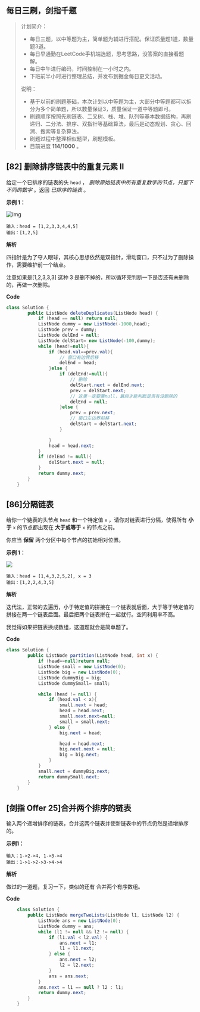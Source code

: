 ## 每日三刷，剑指千题

> 计划简介：
>
> - 每日三题，以中等题为主，简单题为辅进行搭配。保证质量题1道，数量题3道。
> - 每日早通勤在LeetCode手机端选题，思考思路，没答案的直接看题解。
> - 每日中午进行编码，时间控制在一小时之内。
> - 下班前半小时进行整理总结，并发布到掘金每日更文活动。
>
> 说明：
>
> - 基于以前的刷题基础，本次计划以中等题为主，大部分中等题都可以拆分为多个简单题，所以数量保证3，质量保证一道中等题即可。
> - 刷题顺序按照先刷链表、二叉树、栈、堆、队列等基本数据结构，再刷递归、二分法、排序、双指针等基础算法，最后是动态规划、贪心、回溯、搜索等复杂算法。
> - 刷题过程中整理相似题型，刷题模板。
> - 目前进度 **114/1000** 。



## [82] 删除排序链表中的重复元素 II

给定一个已排序的链表的头 `head` ， *删除原始链表中所有重复数字的节点，只留下不同的数字* 。返回 *已排序的链表* 。



**示例 1：**

![img](https://yitiaoit.oss-cn-beijing.aliyuncs.com/img/linkedlist1.jpg)

```
输入：head = [1,2,3,3,4,4,5]
输出：[1,2,5]
```

**解析**

四指针是为了夺人眼球，其核心思想依然是双指针，滑动窗口，只不过为了删除操作，需要维护前一个结点。

注意如果是[1,2,3,3,3] 这种 3 是删不掉的，所以循环完判断一下是否还有未删除的，再做一次删除。

**Code**

```java
class Solution {
        public ListNode deleteDuplicates(ListNode head) {
            if (head == null) return null;
            ListNode dummy = new ListNode(-1000,head);
            ListNode prev = dummy;
            ListNode delEnd = null;
            ListNode delStart= new ListNode(-100,dummy);
            while (head!=null){
                if (head.val==prev.val){
                    // 窗口有边界后移
                    delEnd = head;
                }else {
                    if (delEnd!=null){
                        // 删除
                        delStart.next = delEnd.next;
                        prev = delStart.next;
                        // 这里一定要置null，最后才能判断是否有没删除的
                        delEnd = null;
                    }else {
                        prev = prev.next;
                        // 窗口左边界前移
                        delStart = delStart.next;
                    }

                }
                head = head.next;
            }
            if (delEnd != null){
                delStart.next = null;
            }
            return dummy.next;
        }
    }
```



## [86]分隔链表

给你一个链表的头节点 `head` 和一个特定值 `x` ，请你对链表进行分隔，使得所有 **小于** `x` 的节点都出现在 **大于或等于** `x` 的节点之前。

你应当 **保留** 两个分区中每个节点的初始相对位置。

**示例 1：**

![](https://yitiaoit.oss-cn-beijing.aliyuncs.com/img/partition.jpg)

```
输入：head = [1,4,3,2,5,2], x = 3
输出：[1,2,2,4,3,5]
```

**解析**

迭代法，正常的去遍历，小于特定值的拼接在一个链表就后面，大于等于特定值的拼接在两一个链表后面。最后把两个链表拼在一起就行。空间利用率不高。

我觉得如果把链表换成数组，这道题就会是简单题了。

**Code**

```java
class Solution {
        public ListNode partition(ListNode head, int x) {
            if (head==null)return null;
            ListNode small = new ListNode(0);
            ListNode big = new ListNode(0);
            ListNode dummyBig = big;
            ListNode dummySmall= small;

            while (head != null) {
                if (head.val < x){
                    small.next = head;
                    head = head.next;
                    small.next.next=null;
                    small = small.next;
                } else {
                    big.next = head;

                    head = head.next;
                    big.next.next = null;
                    big = big.next;
                }
            }
            small.next = dummyBig.next;
            return dummySmall.next;
        }
    }
```

## [剑指 Offer 25]合并两个排序的链表

输入两个递增排序的链表，合并这两个链表并使新链表中的节点仍然是递增排序的。

**示例1：**

```
输入：1->2->4, 1->3->4
输出：1->1->2->3->4->4
```

**解析**

做过的一道题，复习一下，类似的还有 合并两个有序数组。

**Code**

```java
    class Solution {
        public ListNode mergeTwoLists(ListNode l1, ListNode l2) {
            ListNode ans = new ListNode(0);
            ListNode dummy = ans;
            while (l1 != null && l2 != null) {
                if (l1.val < l2.val) {
                    ans.next = l1;
                    l1 = l1.next;
                } else {
                    ans.next = l2;
                    l2 = l2.next;
                }
                ans = ans.next;
            }
            ans.next = l1 == null ? l2 : l1;
            return dummy.next;
        }
    }
```

